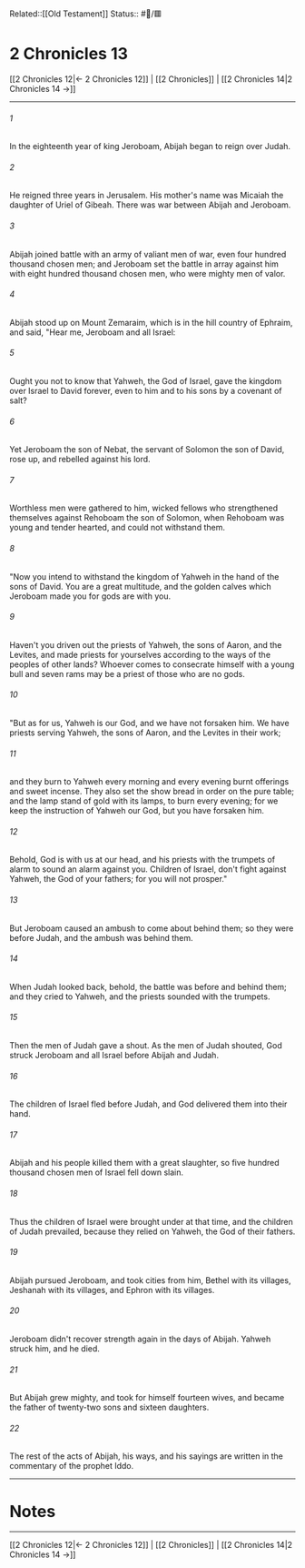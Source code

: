 Related::[[Old Testament]]
Status:: #📖/🟥
# 2 Chronicles 13

[[2 Chronicles 12|← 2 Chronicles 12]] | [[2 Chronicles]] | [[2 Chronicles 14|2 Chronicles 14 →]]
***



###### 1 
In the eighteenth year of king Jeroboam, Abijah began to reign over Judah. 

###### 2 
He reigned three years in Jerusalem. His mother's name was Micaiah the daughter of Uriel of Gibeah. There was war between Abijah and Jeroboam. 

###### 3 
Abijah joined battle with an army of valiant men of war, even four hundred thousand chosen men; and Jeroboam set the battle in array against him with eight hundred thousand chosen men, who were mighty men of valor. 

###### 4 
Abijah stood up on Mount Zemaraim, which is in the hill country of Ephraim, and said, "Hear me, Jeroboam and all Israel: 

###### 5 
Ought you not to know that Yahweh, the God of Israel, gave the kingdom over Israel to David forever, even to him and to his sons by a covenant of salt? 

###### 6 
Yet Jeroboam the son of Nebat, the servant of Solomon the son of David, rose up, and rebelled against his lord. 

###### 7 
Worthless men were gathered to him, wicked fellows who strengthened themselves against Rehoboam the son of Solomon, when Rehoboam was young and tender hearted, and could not withstand them. 

###### 8 
"Now you intend to withstand the kingdom of Yahweh in the hand of the sons of David. You are a great multitude, and the golden calves which Jeroboam made you for gods are with you. 

###### 9 
Haven't you driven out the priests of Yahweh, the sons of Aaron, and the Levites, and made priests for yourselves according to the ways of the peoples of other lands? Whoever comes to consecrate himself with a young bull and seven rams may be a priest of those who are no gods. 

###### 10 
"But as for us, Yahweh is our God, and we have not forsaken him. We have priests serving Yahweh, the sons of Aaron, and the Levites in their work; 

###### 11 
and they burn to Yahweh every morning and every evening burnt offerings and sweet incense. They also set the show bread in order on the pure table; and the lamp stand of gold with its lamps, to burn every evening; for we keep the instruction of Yahweh our God, but you have forsaken him. 

###### 12 
Behold, God is with us at our head, and his priests with the trumpets of alarm to sound an alarm against you. Children of Israel, don't fight against Yahweh, the God of your fathers; for you will not prosper." 

###### 13 
But Jeroboam caused an ambush to come about behind them; so they were before Judah, and the ambush was behind them. 

###### 14 
When Judah looked back, behold, the battle was before and behind them; and they cried to Yahweh, and the priests sounded with the trumpets. 

###### 15 
Then the men of Judah gave a shout. As the men of Judah shouted, God struck Jeroboam and all Israel before Abijah and Judah. 

###### 16 
The children of Israel fled before Judah, and God delivered them into their hand. 

###### 17 
Abijah and his people killed them with a great slaughter, so five hundred thousand chosen men of Israel fell down slain. 

###### 18 
Thus the children of Israel were brought under at that time, and the children of Judah prevailed, because they relied on Yahweh, the God of their fathers. 

###### 19 
Abijah pursued Jeroboam, and took cities from him, Bethel with its villages, Jeshanah with its villages, and Ephron with its villages. 

###### 20 
Jeroboam didn't recover strength again in the days of Abijah. Yahweh struck him, and he died. 

###### 21 
But Abijah grew mighty, and took for himself fourteen wives, and became the father of twenty-two sons and sixteen daughters. 

###### 22 
The rest of the acts of Abijah, his ways, and his sayings are written in the commentary of the prophet Iddo.

---
# Notes


***
[[2 Chronicles 12|← 2 Chronicles 12]] | [[2 Chronicles]] | [[2 Chronicles 14|2 Chronicles 14 →]]
